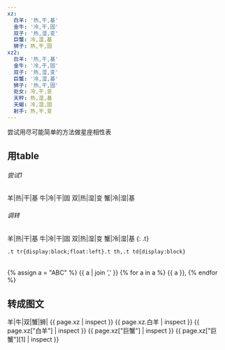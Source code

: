 ```yaml
---
xz:
  白羊: '热,干,基'
  金牛: '冷,干,固'
  双子: '热,湿,变'
  巨蟹: 冷,湿,基
  狮子: 热,干,固
xz2:
  白羊: '热,干,基'
  金牛: '冷,干,固'
  双子: '热,湿,变'
  巨蟹: '冷,湿,基'
  狮子: '热,干,固'
  处女: 冷,干,变
  天秤: 热,湿,基
  天蝎: 冷,湿,固
  射手: 热,干,变
---
```

尝试用尽可能简单的方法做星座相性表

## 用table
###### 尝试1
羊|热|干|基
牛|冷|干|固
双|热|湿|变
蟹|冷|湿|基

###### 调转
羊|热|干|基
牛|冷|干|固
双|热|湿|变
蟹|冷|湿|基
{: .t}
<style>
.t tr{display:block;float:left}.t th,.t td{display:block}
</style>
`.t tr{display:block;float:left}.t th,.t td{display:block}`

######
{% assign a = "ABC" %}
{{ a | join ',' }}
{% for a in a %}
{{ a }},
{% endfor %}

## 转成图文
羊|牛|双|蟹|狮|
{{ page.xz | inspect }}
{{ page.xz.白羊 | inspect }}
{{ page.xz["白羊"] | inspect }}
{{ page.xz["巨蟹"] | inspect }}
{{ page.xz["巨蟹"][1] | inspect }}
